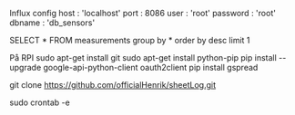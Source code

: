
Influx config
host : 'localhost'
port : 8086
user : 'root'
password : 'root'
dbname : 'db_sensors'

SELECT * FROM measurements group by * order by desc limit 1

På RPI
sudo apt-get install git
sudo apt-get install python-pip
pip install --upgrade google-api-python-client oauth2client
pip install gspread

git clone https://github.com/officialHenrik/sheetLog.git

sudo crontab -e



